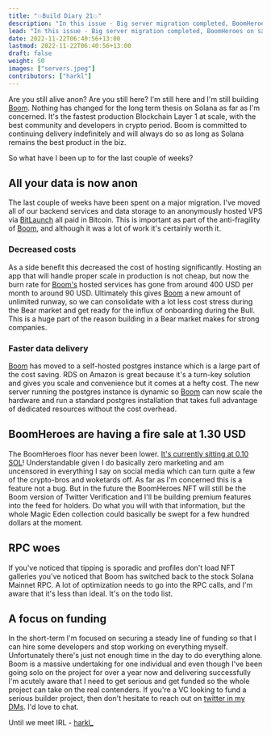 ```yaml
---
title: "💥Build Diary 21💥"
description: "In this issue - Big server migration completed, BoomHeroes on sale, Steady lads deploying proper capital"
lead: "In this issue - Big server migration completed, BoomHeroes on sale, Steady lads deploying proper capital"
date: 2022-11-22T06:40:56+13:00
lastmod: 2022-11-22T06:40:56+13:00
draft: false
weight: 50
images: ["servers.jpeg"]
contributors: ["harkl"]
---
```


Are you still alive anon? Are you still here? I'm still here and I'm still building [Boom](https://boom.army). Nothing has changed for the long term thesis on Solana as far as I'm concerned. It's the fastest production Blockchain Layer 1 at scale, with the best community and developers in crypto period. Boom is committed to continuing delivery indefinitely and will always do so as long as Solana remains the best product in the biz.

So what have I been up to for the last couple of weeks?

## All your data is now anon

The last couple of weeks have been spent on a major migration. I've moved all of our backend services and data storage to an anonymously hosted VPS via [BitLaunch](https://bitlaunch.io) all paid in Bitcoin. This is important as part of the anti-fragility of [Boom](https://boom.army), and although it was a lot of work it's certainly worth it.

### Decreased costs

As a side benefit this decreased the cost of hosting significantly. Hosting an app that will handle proper scale in production is not cheap, but now the burn rate for [Boom's](https://boom.army) hosted services has gone from around 400 USD per month to around 90 USD. Ultimately this gives [Boom](https://boom.army) a new amount of unlimited runway, so we can consolidate with a lot less cost stress during the Bear market and get ready for the influx of onboarding during the Bull. This is a huge part of the reason building in a Bear market makes for strong companies.

### Faster data delivery

[Boom](https://boom.army) has moved to a self-hosted postgres instance which is a large part of the cost saving. RDS on Amazon is great because it's a turn-key solution and gives you scale and convenience but it comes at a hefty cost. The new server running the postgres instance is dynamic so [Boom](https://boom.army) can now scale the hardware and run a standard postgres installation that takes full advantage of dedicated resources without the cost overhead.

## BoomHeroes are having a fire sale at 1.30 USD

The BoomHeroes floor has never been lower. [It's currently sitting at 0.10 SOL](https://www.tensor.trade/trade/boomheroes)! Understandable given I do basically zero marketing and am uncensored in everything I say on social media which can turn quite a few of the crypto-bros and woketards off. As far as I'm concerned this is a feature not a bug. But in the future the BoomHeroes NFT will still be the Boom version of Twitter Verification and I'll be building premium features into the feed for holders. Do what you will with that information, but the whole Magic Eden collection could basically be swept for a few hundred dollars at the moment.

## RPC woes

If you've noticed that tipping is sporadic and profiles don't load NFT galleries you've noticed that Boom has switched back to the stock Solana Mainnet RPC. A lot of optimization needs to go into the RPC calls, and I'm aware that it's less than ideal. It's on the todo list.

## A focus on funding

In the short-term I'm focused on securing a steady line of funding so that I can hire some developers and stop working on everything myself. Unfortunately there's just not enough time in the day to do everything alone. Boom is a massive undertaking for one individual and even though I've been going solo on the project for over a year now and delivering successfully I'm acutely aware that I need to get serious and get funded so the whole project can take on the real contenders. If you're a VC looking to fund a serious builder project, then don't hesitate to reach out on [twitter in my DMs](https://twitter.com/harkl_). I'd love to chat.

Until we meet IRL - [harkl_](https://boom.army/harkl)